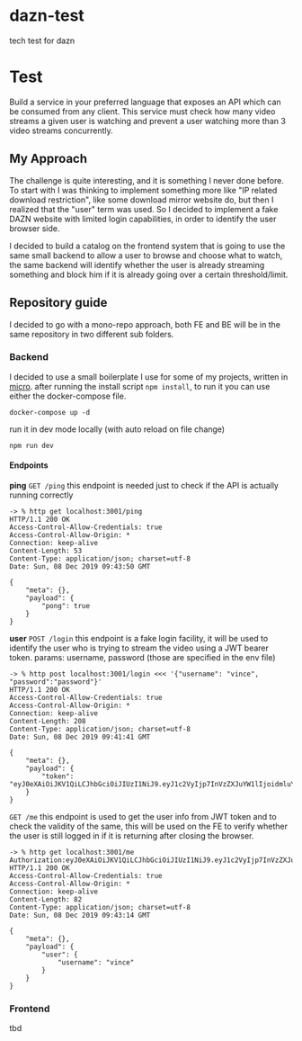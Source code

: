 # dazn-test
tech test for dazn

# Test
Build a service in your preferred language that exposes an API which can be
consumed from any client. This service must check how many video streams a
given user is watching and prevent a user watching more than 3 video streams
concurrently.

## My Approach
The challenge is quite interesting, and it is something I never done before. To start with I was thinking to implement something more like "IP related download restriction", like some download mirror website do, but then I realized that the "user" term was used. So I decided to implement a fake DAZN website with limited login capabilities, in order to identify the user browser side.

I decided to build a catalog on the frontend system that is going to use the same small backend to allow a user to browse and choose what to watch, the same backend will identify whether the user is already streaming something and block him if it is already going over a certain threshold/limit.

## Repository guide
I decided to go with a mono-repo approach, both FE and BE will be in the same repository in two different sub folders.
### Backend
I decided to use a small boilerplate I use for some of my projects, written in [micro](https://github.com/zeit/micro).
after running the install script `npm install`, to run it you can use either the docker-compose file.
```
docker-compose up -d
```

run it in dev mode locally (with auto reload on file change)
```
npm run dev
```

#### Endpoints
**ping**
`GET /ping`
this endpoint is needed just to check if the API is actually running correctly
```
-> % http get localhost:3001/ping 
HTTP/1.1 200 OK
Access-Control-Allow-Credentials: true
Access-Control-Allow-Origin: *
Connection: keep-alive
Content-Length: 53
Content-Type: application/json; charset=utf-8
Date: Sun, 08 Dec 2019 09:43:50 GMT

{
    "meta": {},
    "payload": {
        "pong": true
    }
}

```

**user**
`POST /login`
this endpoint is a fake login facility, it will be used to identify the user who is trying to stream the video using a JWT bearer token.
params: username, password (those are specified in the env file)
```
-> % http post localhost:3001/login <<< '{"username": "vince", "password":"password"}'
HTTP/1.1 200 OK
Access-Control-Allow-Credentials: true
Access-Control-Allow-Origin: *
Connection: keep-alive
Content-Length: 208
Content-Type: application/json; charset=utf-8
Date: Sun, 08 Dec 2019 09:41:41 GMT

{
    "meta": {},
    "payload": {
        "token": "eyJ0eXAiOiJKV1QiLCJhbGciOiJIUzI1NiJ9.eyJ1c2VyIjp7InVzZXJuYW1lIjoidmluY2UifSwiZXhwaXJlcyI6IjE1NzU3OTgxMDEzNjAwIn0.LhTfBn1BIwhCSajupnwaxKtu76d04KPNy8xNmr1KUWA"
    }
}

```

`GET /me`
this endpoint is used to get the user info from JWT token and to check the validity of the same, this will be used on the FE to verify whether the user is still logged in if it is returning after closing the browser.
```
-> % http get localhost:3001/me Authorization:eyJ0eXAiOiJKV1QiLCJhbGciOiJIUzI1NiJ9.eyJ1c2VyIjp7InVzZXJuYW1lIjoidmluY2UifSwiZXhwaXJlcyI6IjE1NzU3OTgxMDEzNjAwIn0.LhTfBn1BIwhCSajupnwaxKtu76d04KPNy8xNmr1KUWA
HTTP/1.1 200 OK
Access-Control-Allow-Credentials: true
Access-Control-Allow-Origin: *
Connection: keep-alive
Content-Length: 82
Content-Type: application/json; charset=utf-8
Date: Sun, 08 Dec 2019 09:43:14 GMT

{
    "meta": {},
    "payload": {
        "user": {
            "username": "vince"
        }
    }
}

```

### Frontend 
tbd
